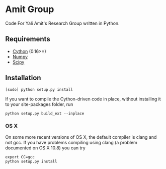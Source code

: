 Amit Group
==========

Code For Yali Amit's Research Group written in Python.

Requirements
------------

 * [Cython](https://github.com/cython/cython) (0.16>=)
 * [Numpy](https://github.com/numpy/numpy)
 * [Scipy](https://github.com/scipy/scipy)

Installation
------------

    [sudo] python setup.py install

If you want to compile the Cython-driven code in place, without installing it to your site-packages folder, run 

    python setup.py build_ext --inplace

### OS X

On some more recent versions of OS X, the default compiler is clang and not gcc. If you have problems compiling using clang (a problem documented on OS X 10.8) you can try

    export CC=gcc
    python setup.py install 

